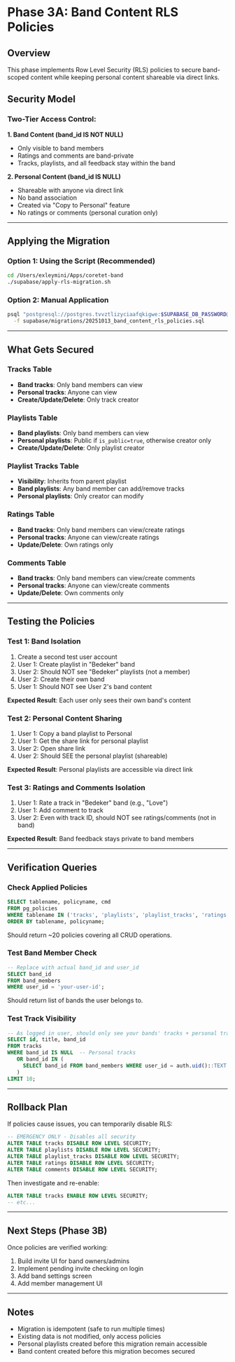 # Phase 3A: Band Content RLS Policies

## Overview
This phase implements Row Level Security (RLS) policies to secure band-scoped content while keeping personal content shareable via direct links.

## Security Model

### Two-Tier Access Control:

**1. Band Content (band_id IS NOT NULL)**
- Only visible to band members
- Ratings and comments are band-private
- Tracks, playlists, and all feedback stay within the band

**2. Personal Content (band_id IS NULL)**
- Shareable with anyone via direct link
- No band association
- Created via "Copy to Personal" feature
- No ratings or comments (personal curation only)

---

## Applying the Migration

### Option 1: Using the Script (Recommended)
```bash
cd /Users/exleymini/Apps/coretet-band
./supabase/apply-rls-migration.sh
```

### Option 2: Manual Application
```bash
psql "postgresql://postgres.tvvztlizyciaafqkigwe:$SUPABASE_DB_PASSWORD@aws-0-us-west-1.pooler.supabase.com:6543/postgres" \
  -f supabase/migrations/20251013_band_content_rls_policies.sql
```

---

## What Gets Secured

### Tracks Table
- **Band tracks**: Only band members can view
- **Personal tracks**: Anyone can view
- **Create/Update/Delete**: Only track creator

### Playlists Table
- **Band playlists**: Only band members can view
- **Personal playlists**: Public if `is_public=true`, otherwise creator only
- **Create/Update/Delete**: Only playlist creator

### Playlist Tracks Table
- **Visibility**: Inherits from parent playlist
- **Band playlists**: Any band member can add/remove tracks
- **Personal playlists**: Only creator can modify

### Ratings Table
- **Band tracks**: Only band members can view/create ratings
- **Personal tracks**: Anyone can view/create ratings
- **Update/Delete**: Own ratings only

### Comments Table
- **Band tracks**: Only band members can view/create comments
- **Personal tracks**: Anyone can view/create comments
- **Update/Delete**: Own comments only

---

## Testing the Policies

### Test 1: Band Isolation
1. Create a second test user account
2. User 1: Create playlist in "Bedeker" band
3. User 2: Should NOT see "Bedeker" playlists (not a member)
4. User 2: Create their own band
5. User 1: Should NOT see User 2's band content

**Expected Result**: Each user only sees their own band's content

### Test 2: Personal Content Sharing
1. User 1: Copy a band playlist to Personal
2. User 1: Get the share link for personal playlist
3. User 2: Open share link
4. User 2: Should SEE the personal playlist (shareable)

**Expected Result**: Personal playlists are accessible via direct link

### Test 3: Ratings and Comments Isolation
1. User 1: Rate a track in "Bedeker" band (e.g., "Love")
2. User 1: Add comment to track
3. User 2: Even with track ID, should NOT see ratings/comments (not in band)

**Expected Result**: Band feedback stays private to band members

---

## Verification Queries

### Check Applied Policies
```sql
SELECT tablename, policyname, cmd
FROM pg_policies
WHERE tablename IN ('tracks', 'playlists', 'playlist_tracks', 'ratings', 'comments')
ORDER BY tablename, policyname;
```

Should return ~20 policies covering all CRUD operations.

### Test Band Member Check
```sql
-- Replace with actual band_id and user_id
SELECT band_id
FROM band_members
WHERE user_id = 'your-user-id';
```

Should return list of bands the user belongs to.

### Test Track Visibility
```sql
-- As logged in user, should only see your bands' tracks + personal tracks
SELECT id, title, band_id
FROM tracks
WHERE band_id IS NULL  -- Personal tracks
   OR band_id IN (
     SELECT band_id FROM band_members WHERE user_id = auth.uid()::TEXT
   )
LIMIT 10;
```

---

## Rollback Plan

If policies cause issues, you can temporarily disable RLS:

```sql
-- EMERGENCY ONLY - Disables all security
ALTER TABLE tracks DISABLE ROW LEVEL SECURITY;
ALTER TABLE playlists DISABLE ROW LEVEL SECURITY;
ALTER TABLE playlist_tracks DISABLE ROW LEVEL SECURITY;
ALTER TABLE ratings DISABLE ROW LEVEL SECURITY;
ALTER TABLE comments DISABLE ROW LEVEL SECURITY;
```

Then investigate and re-enable:
```sql
ALTER TABLE tracks ENABLE ROW LEVEL SECURITY;
-- etc...
```

---

## Next Steps (Phase 3B)

Once policies are verified working:
1. Build invite UI for band owners/admins
2. Implement pending invite checking on login
3. Add band settings screen
4. Add member management UI

---

## Notes

- Migration is idempotent (safe to run multiple times)
- Existing data is not modified, only access policies
- Personal playlists created before this migration remain accessible
- Band content created before this migration becomes secured
